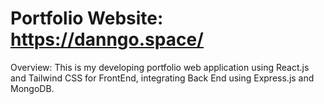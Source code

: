 # Portfolio Website: https://danngo.space/

Overview: This is my developing portfolio web application using React.js and Tailwind CSS for FrontEnd, integrating Back End using Express.js and MongoDB.
